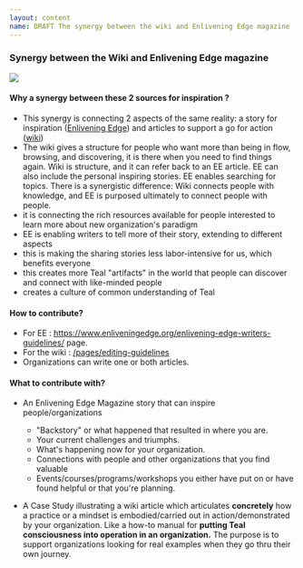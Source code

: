 ```yaml
---
layout: content
name: DRAFT The synergy between the wiki and Enlivening Edge magazine
---
```

### Synergy between the Wiki and Enlivening Edge magazine

![](/media/enlivening-edge-and-wiki-synergy.jpg)

#### Why  a synergy between these 2 sources for inspiration ?

* This synergy is connecting 2 aspects of the same reality: a story for inspiration ([Enlivening Edge](https://www.enliveningedge.org/)) and articles to support a go for action ([wiki](http://reinventingorganizationswiki.com/rs))
* The wiki gives a structure for people who want more than being in flow, browsing, and discovering, it is there when you need to find things again. Wiki is structure, and it can refer back to an EE article. EE can also include the personal inspiring stories. EE enables searching for topics. There is a synergistic difference: Wiki connects people with knowledge, and EE is purposed ultimately to connect people with people.
* it is connecting the rich resources available for people interested to learn more about new organization's paradigm
* EE is enabling writers to tell more of their story, extending to different aspects
* this is making the sharing stories less labor-intensive for us, which benefits everyone
* this creates more Teal "artifacts" in the world that people can discover and connect with like-minded people
* creates a culture of common understanding of Teal

#### How to contribute?

* For EE : <https://www.enliveningedge.org/enlivening-edge-writers-guidelines/> page.
* For the wiki : [/pages/editing-guidelines](editing-guidelines)
* Organizations can write one or both articles. 

#### What to contribute with?

* An Enlivening Edge Magazine story that can inspire people/organizations 

  * "Backstory" or what happened that resulted in where you are. 
  * Your current challenges and triumphs. 
  * What's happening now for your organization. 
  * Connections with people and other organizations that you find valuable
  * Events/courses/programs/workshops you either have put on or have found helpful or that you're planning.
* A Case Study illustrating a wiki article which articulates **concretely** how a practice or a mindset is embodied/carried out in action/demonstrated by your organization. Like a how-to manual for **putting Teal consciousness into operation in an organization.** The purpose is to support organizations looking for real examples when they go thru their own journey.